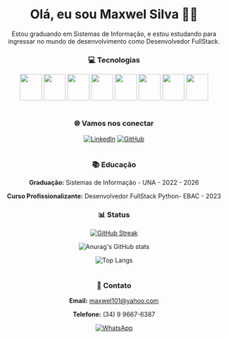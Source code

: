 <div align="center">   
<h1 > Olá, eu sou Maxwel Silva 👋🏻</h1>
<p">
Estou graduando em Sistemas de Informação, e estou estudando para ingressar no mundo de desenvolvimento como Desenvolvedor FullStack.       
</p>
<h3>💻 Tecnologias </h3>
<div style="display: inline-block"> 
          <img src="https://cdn.jsdelivr.net/gh/devicons/devicon@latest/icons/python/python-original.svg" height="60" width="50" /> 
          <img src="https://cdn.jsdelivr.net/gh/devicons/devicon@latest/icons/javascript/javascript-plain.svg" height="60" width="50" /> 
          <img src="https://cdn.jsdelivr.net/gh/devicons/devicon@latest/icons/typescript/typescript-original.svg" height="60" width="50" /> 
          <img src="https://cdn.jsdelivr.net/gh/devicons/devicon@latest/icons/html5/html5-original.svg" height="60" width="50" /> 
          <img src="https://cdn.jsdelivr.net/gh/devicons/devicon@latest/icons/css3/css3-original.svg" height="60" width="50" />     
          <img src="https://cdn.jsdelivr.net/gh/devicons/devicon@latest/icons/gulp/gulp-plain.svg" height="60" width="50" /> 
          <img src="https://cdn.jsdelivr.net/gh/devicons/devicon@latest/icons/sass/sass-original.svg" height="60" width="50" />  
          <img src="https://cdn.jsdelivr.net/gh/devicons/devicon@latest/icons/vuejs/vuejs-original.svg" height="60" width="50" /> 
</div>
          
#
<h3 > 🌐 Vamos nos conectar </h3>
<div >
   
[![LinkedIn](https://img.shields.io/badge/LinkedIn-FF0000?style=for-the-badge&logo=linkedin&logoColor=white)](https://www.linkedin.com/in/maxwelsilvas/)
[![GitHub](https://img.shields.io/badge/GitHub-FF0000?style=for-the-badge&logo=github&logoColor=white)](https://github.com/MaxwelSilvas)
</div>

#
<h3>  📚 Educação</h3>
<div>
     
 **Graduação:** Sistemas de Informação - UNA - 2022 - 2026
 
 **Curso Profissionalizante:** Desenvolvedor FullStack Python- EBAC - 2023
</div>
<h3 align="center" > 📊 Status</h3>
<div>
          
[![GitHub Streak](https://streak-stats.demolab.com/?user=MaxwelSilvas&theme=dark&background=000000&border=FF0000&dates=FF0000&currStreakLabel=FF0000&fire=FF0000&ring=FF0000&sideNums=FFFFFF)](https://git.io/streak-stats)

![Anurag's GitHub stats](https://github-readme-stats.vercel.app/api?username=MaxwelSilvas&show_icons=true&bg_color=000000&text_color=FFFFFF&title_color=FF0000&border_color=FF0000&icon_color=FF0000)

![Top Langs](https://github-readme-stats-git-masterrstaa-rickstaa.vercel.app/api/top-langs/?username=MaxwelSilvas&layout=compact&bg_color=000000&border_color=FF0000&title_color=FF0000&text_color=FFFFFF)
</div>

#
<h3 align="center" > 📧 Contato</h3>
<div style="display:" align="center">
          
 **Email:** [maxwel101@yahoo.com](mailto:maxwel101@yahoo.com)
          
 **Telefone:** (34) 9 9667-6387

 [![WhatsApp](https://img.shields.io/badge/WhatsApp-25D366?style=for-the-badge&logo=whatsapp&logoColor=white)](https://wa.me/5534996676387)
</div>

#
</div>
